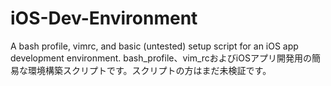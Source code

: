 # iOS-Dev-Environment

A bash profile, vimrc, and basic (untested) setup script for an iOS app development environment.
bash_profile、vim_rcおよびiOSアプリ開発用の簡易な環境構築スクリプトです。スクリプトの方はまだ未検証です。
